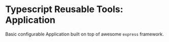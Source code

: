 # Typescript Reusable Tools: Application

Basic configurable Application built on top of awesome `express` framework.
